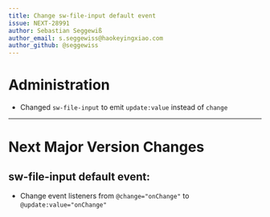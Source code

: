 ```yaml
---
title: Change sw-file-input default event
issue: NEXT-28991
author: Sebastian Seggewiß
author_email: s.seggewiss@haokeyingxiao.com
author_github: @seggewiss
---
```

# Administration
* Changed `sw-file-input` to emit `update:value` instead of `change`
___
# Next Major Version Changes
## sw-file-input default event:
* Change event listeners from `@change="onChange"` to `@update:value="onChange"`
